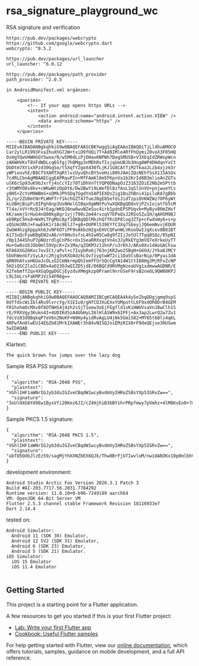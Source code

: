 # rsa_signature_playground_wc

RSA signature and verification

```plaintext
https://pub.dev/packages/webcrypto
https://github.com/google/webcrypto.dart
webcrypto: ^0.5.2

https://pub.dev/packages/url_launcher
url_launcher: ^6.0.12

https://pub.dev/packages/path_provider
path_provider: ^2.0.5

in AndroidManifest.xml ergänzen:

    <queries>
        <!-- If your app opens https URLs -->
        <intent>
            <action android:name="android.intent.action.VIEW" />
            <data android:scheme="https" />
        </intent>
    </queries>
```    

```plaintext
-----BEGIN PRIVATE KEY-----
MIIEvAIBADANBgkqhkiG9w0BAQEFAASCBKYwggSiAgEAAoIBAQDiTjLl4huAMOCO
Car2ylLR1993FxaIhuXhG72W+txiD9fUQi7T+Ad8IMle4RfFhQymi20voX3F05HQ
OsHgYQwVHWHGGY5wxe/R/w5M0dLiPjOHaxKNPWh7DegSMUSB+V3XEqIdZRWxpWcn
zAKWHVKsT8VFdWDLcq6Sfgj7hQMgp3nMDhRsfIsjqUeUBJb3Hog8WP4DHdqnYvCt
DbDtm7Xt1xXPzd30GqSo/t5XqfY2goX430fLjKJ1G8CAtTiM2TkaaJLzb4xjzm3r
yWPioovhE/B8CfSXARTXgRtlvzUyuQhcBYSveHzi80hJAmiIQzNEhfSsX115ASOx
7cdRLCbnAgMBAAECggEAPRqvPIn+MfFAmKl8m5FKpnVa1b2KrId8B3mlieAnZGTx
ulK6cSp93uK9bJxrfj4sCcYIz70TiDhVnTtYQP0DNapOzZ3163ZOiE2Nb2mSPttb
r3tWMYO8s8kv+cWKwWtzDpDt6/Dw2BwYi9LWefDl8zfAxL3qSlSnVU+pnjwueYCs
y8H5+ZcYvM9WBmS+xDMkJPh5Dq7GgdYn5APIEXDs2ig1Du2hBni41piluKA7gBbb
ZL/qr2ZU8mtNrPLWHFTrf1kchGZT47TueJBgE85efdiJidTzpiOVKWZWz7OP6yWt
kLUBHjBipPi0IPgh8np3UsNHelGIBqxOgWNtPuYwXQKBgQD8xVjPZsIojatfb5cM
Tl4a/xVYrRcBJ4rEag/WKQJ8nw6wuNZeSuc4irb1pdnEPSPUqvb+MyByvB0mZHxf
kK/aemjSrHuG4nQ00kg8gr1vjjT90c2m44rvzqV7EPoQsJ2R5oSZuIH/qAHSM9BJ
eb9RpC5Hx8+WxMiTFgMUc8pf1QKBgQDlMkzhQ7fKcDP8log3ZTp+cFwdxWy6+s+p
vQSUm3RhJ+FawEkK1r1Ac9ElJ7+g8+OUPRl539EYfC3Xq7SEeyjJQ6emNvvjKQUR
ZwGW4hzgXpppkh6JvNF6OTiPF9oAkbzH2gxEHVCQFwnWLVKooOwIJgXcev8B81BT
A173uQcFywKBgEW2vA6/nY8Hu5sfsL4hIw05Cw8g9fZIjJotUl7Tgq8SQz/0SpNI
/0p1344ShuP7pNUzrdlgCnP6c+Ox1SeaRRXxqtVn4s3JyRkEYg3mVQ7eXrkeUyTT
Hu+Sw8sUXJOb0ml59VpcK+Zx1Ma/qZOKM3z11hnP/u3rKhJ/AKx0Xv1dAoGAChiw
KFA6XXGZ6Kuc7ovICt/aPvl+c7IuybRo6j763njKRZwo25BgH+G6Od/JYka8JMCY
SbUhWenGfzSyLA/c2Rjg3sKXUAdzkLOv7zygtwWT2ci1Da5CsBarNip/0Pyai1dA
qRN9hAtvxH6UoJcOLsG2CmNkrmpQhIemfFUrSQcCgYA14W1ttI60HgJMjRFvZcNP
5H2iQSCZlaILCBDx4aO23OJwQIZD5jdE/D6BQCd9RVMgNzoaUVg1xdmwwAGDNR/E
X2febmffZqv4XGqOgpDGCjEyzdvXMmgkzp0Praml9nrGSeF9rsB2neOL9QW80KPJ
L9L5ULrsFaKMPJViS4FR6g==
-----END PRIVATE KEY-----
```

```plaintext
-----BEGIN PUBLIC KEY-----
MIIBIjANBgkqhkiG9w0BAQEFAAOCAQ8AMIIBCgKCAQEA4k4y5eIbgDDgjgmq9spS
0dffdxcWiIbl4Ru9lvrcYg/X1EIu0/gHfCDJXuEXxYUMpottL6F9xdOR0DrB4GEM
FR1hxhmOcMXv0f8OTNHS4j4zh2sSjT1oew3oEjFEgfld1xKiHWUVsaVnJ8wClh1S
rE/FRXVgy3Kukn4I+4UDIKd5zA4UbHyLI6lHlASW9x6IPFj+Ax3ap2LwrQ2w7Zu1
7dcVz83d9BqkqP7eV6n2NoKF+N9Hy4yidRvAgLU4jNk5GmiS82+MY85t68lj4qKL
4RPwfAn0lwEU14EbZb81MrkIXAWEr3h84vNISQJoiEMzRIX0rF9deQEjse3HUSwm
5wIDAQAB
-----END PUBLIC KEY-----
```

Klartext:
```plaintext
The quick brown fox jumps over the lazy dog
```

Sample RSA PSS signature:
```plaintext
{
  "algorithm": "RSA-2048 PSS",
  "plaintext": "VGhlIHF1aWNrIGJyb3duIGZveCBqdW1wcyBvdmVyIHRoZSBsYXp5IGRvZw==",
  "signature": "3oUlHXG8Yd9Ew1ByxVfi20Kez6JI/cZ4HjhiB3bBYihrPRpfmwy7pVmhz+4lM8KvEoO+7mnLiF/F2/7+z/UOdqoT35Axry6eHzo8IxHZAxWbO84UV0pbNtJ0PYfXT5fx4Pc47M5AogjBy452ct5MujsM8/Vq+Zc0fbVCsYDgQslmjl0HZK3I4XDuMKRn5Td4WZA9ojmHySJXs3yAibYt9O41jGp1np/PqMzkUPjm/F7O9YrP+xZ+xX0YdAUJ+KXRO+/fxTi9/U3WRsou7WJt7kQNRoMfhHH6UOKVLQu67g1X/tN3fy43rKg7ZfG1k0PBJh032NoHbpi7Nx8FirVqNg=="
}
```

Sample PKCS 1.5 signature:
```plaintext
{
  "algorithm": "RSA-2048 PKCS 1.5",
  "plaintext": "VGhlIHF1aWNrIGJyb3duIGZveCBqdW1wcyBvdmVyIHRoZSBsYXp5IGRvZw==",
  "signature": "abTQ5OdbJlzEz59/sagMjYhXXNZbEX6QJk/Thw8BrFjbTIwvluM/nwiOAN3Kx10p0mlbhVd4iMmN8L+0EPmN0y35/cVTs7Mp7h2QqHWiGMhgf9o/7/oi1Os6/zLPn/UyhpxtGPRUzcj92HrhM804pvAkpq85LcZOkSWyyL8KWnlJL7a6HyAugez+bJFiTAu5woTs3nXTk8GpGGVRwDyB49pYCRBk3G9oym0k8Hur2NthavWjg1xEgN48EGWNKih0uIvFvHBAwyEUpqqrgMVBCjx51caeXma/ID8pvFEgxZXDro7h39xnxLKXHrmWV9Sd6WheolmjbizLvw0b0yp6gw=="
}
```

development environment:
```plaintext
Android Studio Arctic Fox Version 2020.3.1 Patch 3
Build #AI-203.7717.56.2031.7784292
Runtime version: 11.0.10+0-b96-7249189 aarch64
VM: OpenJDK 64-Bit Server VM
Flutter 2.5.3 channel stable Framework Revision 18116933e7
Dart 2.14.4
```

tested on:
```plaintext
Android Simulator: 
  Android 11 (SDK 30) Emulator,
  Android 12 SV2 (SDK 31) Emulator, 
  Android 6 (SDK 23) Emulator,
  Android 5 (SDK 21) Emulator.
iOS Simulator:  
  iOS 15 Emulator
  iOS 11.4 Emulator 
```


```plaintext

```


## Getting Started

This project is a starting point for a Flutter application.

A few resources to get you started if this is your first Flutter project:

- [Lab: Write your first Flutter app](https://flutter.dev/docs/get-started/codelab)
- [Cookbook: Useful Flutter samples](https://flutter.dev/docs/cookbook)

For help getting started with Flutter, view our
[online documentation](https://flutter.dev/docs), which offers tutorials,
samples, guidance on mobile development, and a full API reference.
